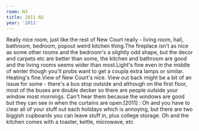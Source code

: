 ```yaml
---
room: N3
title: 2011 N3
year: '2011'
---
```


Really nice room, just like the rest of New Court really - living room, hall, bathroom, bedroom, popout weird kitchen thing.The fireplace isn't as nice as some other rooms and the bedroom's a slightly odd shape, but the decor and carpets etc are better than some, the kitchen and bathroom are good and the living rooms seems wider than most.Light's fine even in the middle of winter though you'll probs want to get a coupla extra lamps or similar. Heating's fine.View of New Court's nice. View out back might be a bit of an issue for some - there's a bus stop outside and although on the first floor, most of the buses are double decker so there are people outside your window most mornings. Can't hear them because the windows are good but they can see in when the curtains are open.[2011] : Oh and you have to clear all of your stuff out each holidays which is annoying, but there are two biggish cupboards you can leave stuff in, plus college storage. Oh and the kitchen comes with a toaster, kettle, microwave, etc